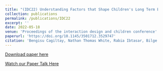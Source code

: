 ```yaml
---
title: "(IDC22) Understanding Factors that Shape Children's Long Term Engagement with an In-Home Learning Companion Robot"
collection: publications
permalink: /publications/IDC22
excerpt: ''
date: 2022-05-18
venue: 'Proceedings of the interaction design and children conference'
paperurl: 'https://doi.org/10.1145/3501712.3529747'
citation: 'Bengisu Cagiltay, Nathan Thomas White, Rabia Ibtasar, Bilge Mutlu, and Joseph Michaelis. 2022. Understanding Factors that Shape Children’s Long Term Engagement with an In-Home Learning Companion Robot. In Interaction Design and Children (IDC 22). Association for Computing Machinery, New York, NY, USA, 362–373.'
---
```


[Download paper here](https://www.researchgate.net/profile/Bengisu-Cagiltay/publication/360655308_Understanding_Factors_that_Shape_Children's_Long_Term_Engagement_with_an_In-Home_Learning_Companion_Robot/links/6283d19fa5268672baf7d83c/Understanding-Factors-that-Shape-Childrens-Long-Term-Engagement-with-an-In-Home-Learning-Companion-Robot.pdf)

[Watch our Paper Talk Here](https://youtu.be/pccow6lkc88)
